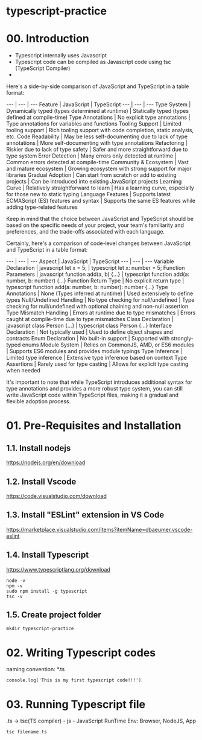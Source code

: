 # typescript-practice

# 00. Introduction

* Typescript internally uses Javascript
* Typescript code can be compiled as Javascript code using tsc (TypeScript Compiler)
* 

Here's a side-by-side comparison of JavaScript and TypeScript in a table format:

--- | --- | --- 
Feature | JavaScript | TypeScript
--- | --- | --- 
Type System	| Dynamically typed (types determined at runtime) | Statically typed (types defined at compile-time)
Type Annotations | No explicit type annotations | Type annotations for variables and functions
Tooling Support | Limited tooling support | Rich tooling support with code completion, static analysis, etc.
Code Readability | May be less self-documenting due to lack of type annotations | More self-documenting with type annotations
Refactoring | Riskier due to lack of type safety | Safer and more straightforward due to type system
Error Detection | Many errors only detected at runtime | Common errors detected at compile-time
Community & Ecosystem | Vast and mature ecosystem | Growing ecosystem with strong support for major libraries
Gradual Adoption | Can start from scratch or add to existing projects | Can be introduced into existing JavaScript projects
Learning Curve | Relatively straightforward to learn | Has a learning curve, especially for those new to static typing
Language Features | Supports latest ECMAScript (ES) features and syntax | Supports the same ES features while adding type-related features


Keep in mind that the choice between JavaScript and TypeScript should be based on the specific needs of your project, your team's familiarity and preferences, and the trade-offs associated with each language.



Certainly, here's a comparison of code-level changes between JavaScript and TypeScript in a table format:

--- | --- | --- 
Aspect | JavaScript | TypeScript
--- | --- | --- 
Variable Declaration | javascript let x = 5; | typescript let x: number = 5;
Function Parameters | javascript function add(a, b) {...} | typescript function add(a: number, b: number) {...}
Function Return Type | No explicit return type | typescript function add(a: number, b: number): number {...}
Type Annotations | None (Types inferred at runtime) | Used extensively to define types
Null/Undefined Handling | No type checking for null/undefined | Type checking for null/undefined with optional chaining and non-null assertion
Type Mismatch Handling | Errors at runtime due to type mismatches | Errors caught at compile-time due to type mismatches
Class Declaration | javascript class Person {...} | typescript class Person {...}
Interface Declaration | Not typically used | Used to define object shapes and contracts
Enum Declaration | No built-in support | Supported with strongly-typed enums
Module System | Relies on CommonJS, AMD, or ES6 modules | Supports ES6 modules and provides module typings
Type Inference | Limited type inference | Extensive type inference based on context
Type Assertions | Rarely used for type casting | Allows for explicit type casting when needed

It's important to note that while TypeScript introduces additional syntax for type annotations and provides a more robust type system, you can still write JavaScript code within TypeScript files, making it a gradual and flexible adoption process.

# 01. Pre-Requisites and Installation
## 1.1. Install nodejs
https://nodejs.org/en/download

## 1.2. Install Vscode
https://code.visualstudio.com/download

## 1.3. Install "ESLint" extension in VS Code
https://marketplace.visualstudio.com/items?itemName=dbaeumer.vscode-eslint

## 1.4. Install Typescript
https://www.typescriptlang.org/download

    node -v
    npm -v
    sudo npm install -g typescript
    tsc -v

## 1.5. Create project folder

    mkdir typescript-practice


# 02. Writing Typescript codes
naming convention: *.ts

    console.log('This is my first typescript code!!!')

# 03. Running Typescript file
.ts -> tsc(TS compiler) - js - JavaScript RunTime Env: Browser, NodeJS, App

    tsc filename.ts